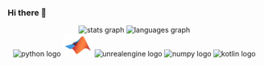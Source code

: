 ### Hi there 👋
<div align="center">
  <img src="https://github-readme-stats.vercel.app/api?username=KraleOfRIVIA&theme=onedark&show_icons=true&hide_rank=true&custom_title=Stats&count_private=true&hide_border=true&hide=issues&line_height=24&bg_color=0d1117" height="150" alt="stats graph"  />
  <img src="https://github-readme-stats.vercel.app/api/top-langs/?username=KraleOfRIVIA&layout=compact&theme=onedark&count_private=true&hide_border=true&bg_color=0d1117" height="150" alt="languages graph"  />
</div>
<div align="center">
  <img src="https://cdn.jsdelivr.net/gh/devicons/devicon/icons/python/python-original.svg" height="45" width="59" alt="python logo"  />
  <img src="https://github.com/devicons/devicon/blob/master/icons/matlab/matlab-original.svg" height="45" width="59" alt="matlab logo"  />
  <img src="https://user-images.githubusercontent.com/91405593/217905840-1a1d8408-58c5-4e71-af45-817ccf5a8e18.png
" height="45" width="59" alt="unrealengine logo"  />
  <img src="https://cdn.jsdelivr.net/gh/devicons/devicon/icons/numpy/numpy-original.svg" height="45" width="59" alt="numpy logo"  />
  <img src="https://cdn.jsdelivr.net/gh/devicons/devicon/icons/kotlin/kotlin-original.svg" height="45" width="59" alt="kotlin logo"  />
</div>
<!--
**KraleOfRIVIA/KraleOfRIVIA** is a ✨ _special_ ✨ repository because its `README.md` (this file) appears on your GitHub profile.

Here are some ideas to get you started:

- 🔭 I’m currently working on ...
- 🌱 I’m currently learning ...
- 👯 I’m looking to collaborate on ...
- 🤔 I’m looking for help with ...
- 💬 Ask me about ...
- 📫 How to reach me: ...
- 😄 Pronouns: ...
- ⚡ Fun fact: ...
-->
